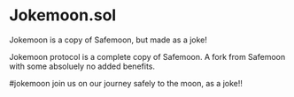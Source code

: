 # Jokemoon.sol
Jokemoon is a copy of Safemoon, but made as a joke!

Jokemoon protocol is a complete copy of Safemoon. A fork from Safemoon with some absoluely no added benefits.

#jokemoon join us on our journey safely to the moon, as a joke!!
